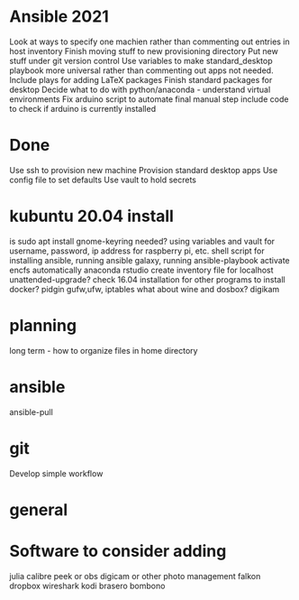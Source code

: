 # Ansible 2021

Look at ways to specify one machien rather than commenting out entries in host inventory
Finish moving stuff to new provisioning directory
Put new stuff under git version control
Use variables to make standard_desktop playbook more universal rather than commenting out apps not needed.
Include plays for adding LaTeX packages
Finish standard packages for desktop
Decide what to do with python/anaconda - understand virtual environments
Fix arduino script to automate final manual step
include code to check if arduino is currently installed

# Done
Use ssh to provision new machine
Provision standard desktop apps
Use config file to set defaults
Use vault to hold secrets

# kubuntu 20.04 install

is sudo apt install gnome-keyring needed?
using variables and vault for username, password, ip address for raspberry pi, etc.
shell script for installing ansible, running ansible galaxy, running ansible-playbook
activate encfs automatically
anaconda
rstudio
create inventory file for localhost
unattended-upgrade?
check 16.04 installation for other programs to install
docker?
pidgin 
gufw,ufw, iptables
what about wine and dosbox?
digikam

# planning

long term - how to organize files in home directory

# ansible

ansible-pull


# git

Develop simple workflow

# general



# Software to consider adding

julia
calibre
peek or obs
digicam or other photo management
falkon
dropbox
wireshark
kodi
brasero
bombono

